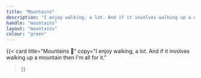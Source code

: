 ```yaml
---
title: "Mountains"
description: "I enjoy walking, a lot. And if it involves walking up a mountain then I'm all for it."
handle: "mountains"
layout: "mountains"
colour: "green"
---
```


{{<
  card
  title="Mountains 🗻"
  copy="I enjoy walking, a lot. And if it involves walking up a mountain then I'm all for it."
>}}


